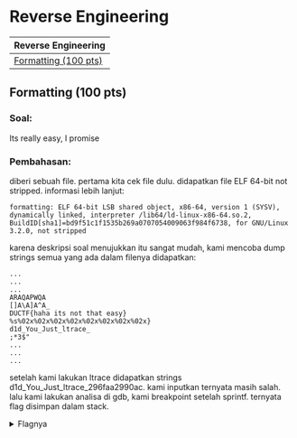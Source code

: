 # Reverse Engineering

| Reverse Engineering  |
| ------------- |
| [Formatting (100 pts)](#formatting-100-pts)|

## Formatting (100 pts)

### Soal:
Its really easy, I promise

### Pembahasan:
diberi sebuah file. pertama kita cek file dulu. didapatkan file ELF 64-bit not stripped.
informasi lebih lanjut:
```
formatting: ELF 64-bit LSB shared object, x86-64, version 1 (SYSV), dynamically linked, interpreter /lib64/ld-linux-x86-64.so.2, BuildID[sha1]=bd9f51c1f1535b269a0707054009063f984f6738, for GNU/Linux 3.2.0, not stripped
```
karena deskripsi soal menujukkan itu sangat mudah, kami mencoba dump strings semua yang ada dalam filenya didapatkan:
```
...
...
...
ARAQAPWQA
[]A\A]A^A_
DUCTF{haha its not that easy}
%s%02x%02x%02x%02x%02x%02x%02x%02x}
d1d_You_Just_ltrace_
;*3$"
...
...
...
```
setelah kami lakukan ltrace didapatkan strings d1d_You_Just_ltrace_296faa2990ac. kami inputkan ternyata masih salah.
lalu kami lakukan analisa di gdb, kami breakpoint setelah sprintf. ternyata flag disimpan dalam stack.

<details>
<summary>Flagnya</summary>
DUCTF{d1d_You_Just_ltrace_296faa2990acbc36}
</details>